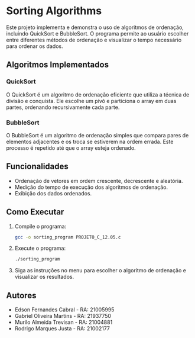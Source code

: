 # Sorting Algorithms

Este projeto implementa e demonstra o uso de algoritmos de ordenação, incluindo QuickSort e BubbleSort. O programa permite ao usuário escolher entre diferentes métodos de ordenação e visualizar o tempo necessário para ordenar os dados.

## Algoritmos Implementados

### QuickSort

O QuickSort é um algoritmo de ordenação eficiente que utiliza a técnica de divisão e conquista. Ele escolhe um pivô e particiona o array em duas partes, ordenando recursivamente cada parte.

### BubbleSort

O BubbleSort é um algoritmo de ordenação simples que compara pares de elementos adjacentes e os troca se estiverem na ordem errada. Este processo é repetido até que o array esteja ordenado.

## Funcionalidades

- Ordenação de vetores em ordem crescente, decrescente e aleatória.
- Medição do tempo de execução dos algoritmos de ordenação.
- Exibição dos dados ordenados.

## Como Executar

1. Compile o programa:

   ```sh
   gcc -o sorting_program PROJETO_C_12.05.c
   ```

2. Execute o programa:

   ```sh
   ./sorting_program
   ```

3. Siga as instruções no menu para escolher o algoritmo de ordenação e visualizar os resultados.

## Autores

- Edson Fernandes Cabral - RA: 21005995
- Gabriel Oliveira Martins - RA: 21937750
- Murilo Almeida Trevisan - RA: 21004881
- Rodrigo Marques Justa - RA: 21002177
